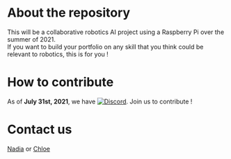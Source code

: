 # About the repository
This will be a collaborative robotics AI project using a Raspberry Pi over the summer of 2021.  
If you want to build your portfolio on any skill that you think could be relevant to robotics,
this is for you !  

# How to contribute
As of **July 31st, 2021**, we have [![Discord](https://img.shields.io/static/v1?label=&logo=discord&logoColor=ffffff&color=7389D8&labelColor=6A7EC2&message=22%20members)](https://discord.gg/dFgaXGAGhH).  Join us to contribute !  

# Contact us
[Nadia](https://github.com/nadiaenh) or [Chloe](https://github.com/cpappas18)
